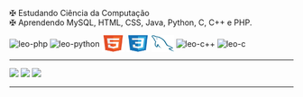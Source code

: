 ✠ Estudando Ciência da Computação <br>
✠ Aprendendo MySQL, HTML, CSS, Java, Python, C, C++ e PHP.

<div style="display: inline_block><br>
<img align="center" alt="leo-Java" height="30" width="40" src="https://raw.githubusercontent.com/jmnote/z-icons/master/svg/java.svg">
<img align="center" alt="leo-php" height="30" width="40" src="https://raw.githubusercontent.com/jmnote/z-icons/master/svg/php.svg">
<img align="center" alt="leo-python" height="30" width="40" src="https://raw.githubusercontent.com/jmnote/z-icons/master/svg/python.svg">
<img align="center" alt="leo-html" height="30" width="40" src="https://raw.githubusercontent.com/devicons/devicon/master/icons/html5/html5-original.svg">
<img align="center" alt="leo-css" height="30" width="40" src="https://raw.githubusercontent.com/devicons/devicon/master/icons/css3/css3-original.svg">
<img align="center" alt="leo-mysql" height="30" width="40" src="https://raw.githubusercontent.com/devicons/devicon/master/icons/mysql/mysql-original.svg">
<img align="center" alt="leo-c++" height="30" width="40" src="https://raw.githubusercontent.com/jmnote/z-icons/master/svg/cpp.svg">
<img align="center" alt="leo-c" height="30" width="40" src="https://raw.githubusercontent.com/jmnote/z-icons/master/svg/c.svg">
</div>
<hr>
<div>
<a href="https://www.linkedin.com/in/leandro-farias-060182185/" target="_blank">
<a href="https://www.instagram.com/leomustaine/" target="_blank"><img src="https://img.shields.io/badge/-Instagram-%23E4405F?style=for-the-badge&logo=instagram&logoColor=white" target="_blank"></a>
<img src="https://img.shields.io/badge/-LinkedIn-%230077B5?style=for-the-badge&logo=linkedin&logoColor=white" target="_blank"></a> 
<a href = "mailto:leandropereirafariasandrade@gmail.com"><img src="https://img.shields.io/badge/-Gmail-%23333?style=for-the-badge&logo=gmail&logoColor=white" target="_blank"></a>
</div>
<hr>
